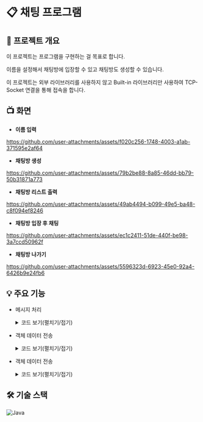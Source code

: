 # 📋 채팅 프로그램

## 📝 프로젝트 개요
이 프로젝트는 프로그램을 구현하는 걸 목표로 합니다.

이름을 설정해서 채팅방에 입장할 수 있고 채팅방도 생성할 수 있습니다.

이 프로젝트는 외부 라이브러리를 사용하지 않고 Built-in 라이브러리만 사용하여 TCP-Socket 연결을 통해 접속을 합니다.

## 📺 화면
  + **이름 입력**

https://github.com/user-attachments/assets/f020c256-1748-4003-a1ab-371595e2af64

  + **채팅방 생성**

https://github.com/user-attachments/assets/79b2be88-8a85-46dd-bb79-50b31871a773

  + **채팅방 리스트 출력**
  
https://github.com/user-attachments/assets/49ab4494-b099-49e5-ba48-c8f094ef8246

  + **채팅방 입장 후 채팅**
  
https://github.com/user-attachments/assets/ec1c2411-51de-440f-be98-3a7ccd50962f

  + **채팅방 나가기**
  
https://github.com/user-attachments/assets/5596323d-6923-45e0-92a4-6426b9e24fb6

## 💡 주요 기능
+ 메시지 처리
  <details>
   <summary>코드 보기(펼치기/접기)</summary>
   
  Server Socket Recevier
  
   ```
   // message 받기
   String receivedMessage = client.getDataInputStream().readUTF();
   // 메시지 파싱
   String receivedCommand = messageParser.parseCommand(receivedMessage);
   String receivedData = messageParser.parseData(receivedMessage);
   CommandType commandType = CommandType.fromString(receivedCommand);
   // 커맨드 실행
   Command command = commandFactory.createCommand(client, commandType);
   command.execute(receivedData);
   ```
   
  Command Factory
  
    ```
    /**
     * commandType에 맞는 Command 생성
     *
     * @param client data를 보낸 client
     * @param commandType commandType
     * @return command
     */
    public Command createCommand(Client client, CommandType commandType) {
        switch (commandType) {
            case CREATE_ROOM -> {
                return new CreateRoomCommand(client);
            }
    ...
    ```
  Command Interface
    ```
    /**
     * Command Interface
     *
     * @param <T> data Type
     */
    public interface Command<T> {
        void execute(T data);
    }
    ```
   [전체 코드]()
  
  </details>
  
+ 객체 데이터 전송
  <details>
   <summary>코드 보기(펼치기/접기)</summary>
   
   Room Class

  ```
    /**
     * Room Dto
     */
     public class Room implements Serializable {
       private static final long serialVersionUID = 1L;
       ...
   ```

  객체화 메소드

  ```
    private byte[] serializeRooms(List<Room> rooms) throws IOException {
        ByteArrayOutputStream byteArrayOutputStream = new ByteArrayOutputStream();
        ObjectOutputStream objectOutputStream = new ObjectOutputStream(byteArrayOutputStream);
        objectOutputStream.writeObject(rooms);
        objectOutputStream.flush();

        return byteArrayOutputStream.toByteArray();
    }
    ...
  ```
  
  데이터 보내기

  ```
    dataOutputStream.writeUTF("ROOM_LIST");
    dataOutputStream.writeInt(roomsByteArray.length);
    dataOutputStream.write(roomsByteArray);

    ...
  ```
   [전체 코드]()
  </details>

+ 객체 데이터 전송
  <details>
   <summary>코드 보기(펼치기/접기)</summary>
   
   생성 메소드
   ```


   ```

   [ 전체 코드]()
  </details>
  
## 🛠 기술 스택
![Java](https://img.shields.io/badge/java-005F0F?style=for-the-badge&logo=java&logoColor=white)


